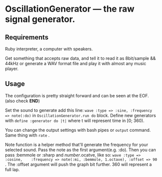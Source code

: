 OscillationGenerator — the raw signal generator.
===

Requirements
---
Ruby interpreter, a computer with speakers.

Get something that accepts raw data, and tell it to read it as 8bit/sample && 44kHz or generate a WAV format file and play it with almost any music player.

Usage
---
The configuration is pretty straight forward and can be seen at the EOF. (also check __END__)

Set the sound to generate add this line:
    `wave :type => :sine, :frequency => note(:do)`
in
    `OscillationGenerator.run do`
block. Define new generators with
    `define :generator do |t|`
where t will represent time in [0; 360).

You can change the output settings with bash pipes or 
    `output`
command. Same thing with
    `rate`
.

Note function is a helper method that'll generate the frequency for your selected sound. Pass the note as the first argument(e.g. :do). Then you can pass :bemmole or :sharp and *number*.ocatve, like so:
    `wave :type => :cosine,    :frequency => note(:mi, :bemmole, 1.octave), :offset => 90`
. The :offset argument will push the graph bit further. 360 will represent a full lap.
